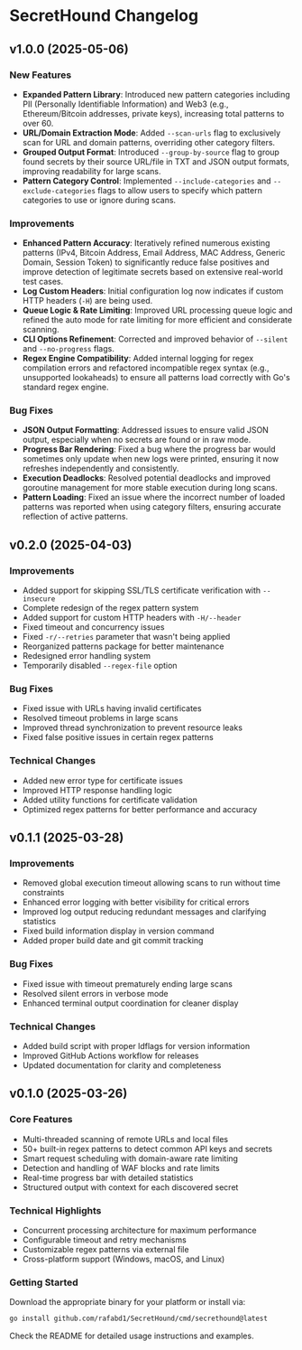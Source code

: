 # SecretHound Changelog

## v1.0.0 (2025-05-06)

### New Features
- **Expanded Pattern Library**: Introduced new pattern categories including PII (Personally Identifiable Information) and Web3 (e.g., Ethereum/Bitcoin addresses, private keys), increasing total patterns to over 60.
- **URL/Domain Extraction Mode**: Added `--scan-urls` flag to exclusively scan for URL and domain patterns, overriding other category filters.
- **Grouped Output Format**: Introduced `--group-by-source` flag to group found secrets by their source URL/file in TXT and JSON output formats, improving readability for large scans.
- **Pattern Category Control**: Implemented `--include-categories` and `--exclude-categories` flags to allow users to specify which pattern categories to use or ignore during scans.

### Improvements
- **Enhanced Pattern Accuracy**: Iteratively refined numerous existing patterns (IPv4, Bitcoin Address, Email Address, MAC Address, Generic Domain, Session Token) to significantly reduce false positives and improve detection of legitimate secrets based on extensive real-world test cases.
- **Log Custom Headers**: Initial configuration log now indicates if custom HTTP headers (`-H`) are being used.
- **Queue Logic & Rate Limiting**: Improved URL processing queue logic and refined the auto mode for rate limiting for more efficient and considerate scanning.
- **CLI Options Refinement**: Corrected and improved behavior of `--silent` and `--no-progress` flags.
- **Regex Engine Compatibility**: Added internal logging for regex compilation errors and refactored incompatible regex syntax (e.g., unsupported lookaheads) to ensure all patterns load correctly with Go's standard regex engine.

### Bug Fixes
- **JSON Output Formatting**: Addressed issues to ensure valid JSON output, especially when no secrets are found or in raw mode.
- **Progress Bar Rendering**: Fixed a bug where the progress bar would sometimes only update when new logs were printed, ensuring it now refreshes independently and consistently.
- **Execution Deadlocks**: Resolved potential deadlocks and improved goroutine management for more stable execution during long scans.
- **Pattern Loading**: Fixed an issue where the incorrect number of loaded patterns was reported when using category filters, ensuring accurate reflection of active patterns.

## v0.2.0 (2025-04-03)

### Improvements
- Added support for skipping SSL/TLS certificate verification with `--insecure`
- Complete redesign of the regex pattern system
- Added support for custom HTTP headers with `-H/--header`
- Fixed timeout and concurrency issues
- Fixed `-r/--retries` parameter that wasn't being applied
- Reorganized patterns package for better maintenance
- Redesigned error handling system
- Temporarily disabled `--regex-file` option

### Bug Fixes
- Fixed issue with URLs having invalid certificates
- Resolved timeout problems in large scans
- Improved thread synchronization to prevent resource leaks
- Fixed false positive issues in certain regex patterns

### Technical Changes
- Added new error type for certificate issues
- Improved HTTP response handling logic
- Added utility functions for certificate validation
- Optimized regex patterns for better performance and accuracy

## v0.1.1 (2025-03-28)

### Improvements
- Removed global execution timeout allowing scans to run without time constraints
- Enhanced error logging with better visibility for critical errors
- Improved log output reducing redundant messages and clarifying statistics
- Fixed build information display in version command
- Added proper build date and git commit tracking

### Bug Fixes
- Fixed issue with timeout prematurely ending large scans
- Resolved silent errors in verbose mode
- Enhanced terminal output coordination for cleaner display

### Technical Changes
- Added build script with proper ldflags for version information
- Improved GitHub Actions workflow for releases
- Updated documentation for clarity and completeness

## v0.1.0 (2025-03-26)

### Core Features
- Multi-threaded scanning of remote URLs and local files
- 50+ built-in regex patterns to detect common API keys and secrets
- Smart request scheduling with domain-aware rate limiting
- Detection and handling of WAF blocks and rate limits
- Real-time progress bar with detailed statistics
- Structured output with context for each discovered secret

### Technical Highlights
- Concurrent processing architecture for maximum performance
- Configurable timeout and retry mechanisms
- Customizable regex patterns via external file
- Cross-platform support (Windows, macOS, and Linux)

### Getting Started
Download the appropriate binary for your platform or install via:
```bash
go install github.com/rafabd1/SecretHound/cmd/secrethound@latest
```

Check the README for detailed usage instructions and examples.

